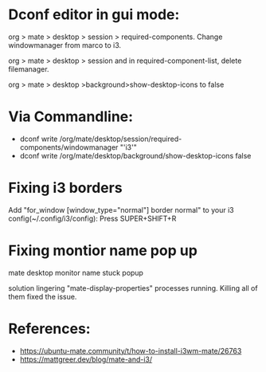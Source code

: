 # Dconf editor in gui mode:
org > mate > desktop > session > required-components. Change windowmanager from marco to i3.

org > mate > desktop > session and in required-component-list, delete filemanager. 

org > mate > desktop >background>show-desktop-icons to false

# Via Commandline:

- dconf write /org/mate/desktop/session/required-components/windowmanager "'i3'"
- dconf write /org/mate/desktop/background/show-desktop-icons false


# Fixing i3 borders

Add "for_window [window_type="normal"] border normal" to your i3 config(~/.config/i3/config):
Press SUPER+SHIFT+R

# Fixing montior name  pop up
mate desktop monitor name stuck popup

solution
lingering "mate-display-properties" processes running. Killing all of them fixed the issue.
# References:

- https://ubuntu-mate.community/t/how-to-install-i3wm-mate/26763
- https://mattgreer.dev/blog/mate-and-i3/
